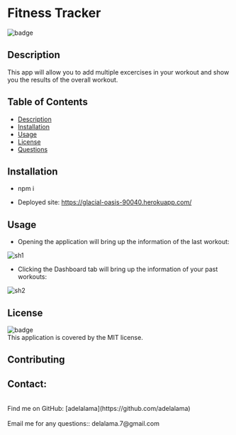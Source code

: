 
<h1>Fitness Tracker </h1>
  
![badge](https://img.shields.io/badge/license-MIT-brightgreen)<br />

## Description

This app will allow you to add multiple excercises in your workout and show you the results of the overall workout.

## Table of Contents

- [Description](#description)
- [Installation](#installation)
- [Usage](#usage)
- [License](#license)
- [Questions](#questions)

## Installation

* npm i

* Deployed site: https://glacial-oasis-90040.herokuapp.com/

## Usage
* Opening the application will bring up the information of the last workout:

![sh1](/Fitness-Tracker/assets/sh1.png)

* Clicking the Dashboard tab will bring up the information of your past workouts:

![sh2](/Fitness-Tracker/assets/sh2.png)

## License
![badge](https://img.shields.io/badge/license-MIT-brightgreen)
<br />
This application is covered by the MIT license. 
## Contributing

## Contact:
<br />
Find me on GitHub: [adelalama](https://github.com/adelalama)<br />
<br />
Email me for any questions:: delalama.7@gmail.com<br /><br />
    